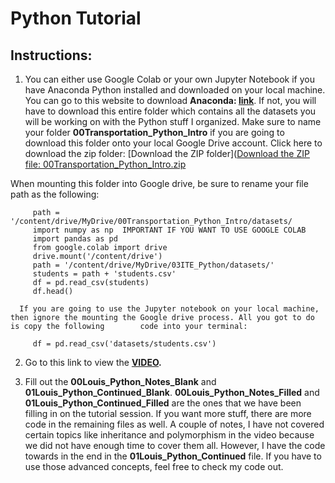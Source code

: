 # Python Tutorial

## Instructions:
  1. You can either use Google Colab or your own Jupyter Notebook if you have Anaconda Python installed and downloaded on your local machine. You can go to this website to download **Anaconda: [link](https://www.anaconda.com/download)**. If not, you will have to download this entire folder which contains all the datasets you will be working on with the Python stuff I organized. Make sure to name your folder **00Transportation_Python_Intro** if you are going to download this folder onto your local Google Drive account. Click here to download the zip folder: [Download the ZIP folder]([Download the ZIP file: 00Transportation_Python_Intro.zip](https://github.com/lotlouischoitslab/Computational_Transportation_Science/raw/main/00Transportation_Python_Intro/00Transportation_Python_Intro.zip)

When mounting this folder into Google drive, be sure to rename your file path as the following:

         path = '/content/drive/MyDrive/00Transportation_Python_Intro/datasets/
         import numpy as np  IMPORTANT IF YOU WANT TO USE GOOGLE COLAB
         import pandas as pd 
         from google.colab import drive
         drive.mount('/content/drive')
         path = '/content/drive/MyDrive/03ITE_Python/datasets/'
         students = path + 'students.csv'
         df = pd.read_csv(students)
         df.head()

      If you are going to use the Jupyter notebook on your local machine, then ignore the mounting the Google drive process. All you got to do is copy the following        code into your terminal:
  
         df = pd.read_csv('datasets/students.csv')

  2. Go to this link to view the **[VIDEO](https://www.canva.com/design/DAFtbdwJChQ/_dMqvxLOOUMN5jlvxX9eHQ/edit?utm_content=DAFtbdwJChQ&utm_campaign=designshare&utm_medium=link2&utm_source=sharebutton).**
  
  3. Fill out the **00Louis_Python_Notes_Blank** and **01Louis_Python_Continued_Blank**. **00Louis_Python_Notes_Filled** and **01Louis_Python_Continued_Filled** are the ones that we have been filling in on the tutorial session. If you want more stuff, there are more code in the remaining files as well.  A couple of notes, I have not covered certain topics like inheritance and polymorphism in the video because we did not have enough time to cover them all. However, I have the code towards in the end in the **01Louis_Python_Continued** file. If you have to use those advanced concepts, feel free to check my code out. 
